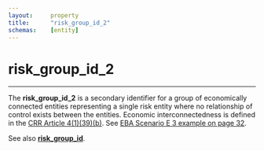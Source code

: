 ```yaml
---
layout:		property
title:		"risk_group_id_2"
schemas:	[entity]
---
```


# risk_group_id_2

---

The **risk_group_id_2** is a secondary identifier for a group of economically connected entities representing a single risk entity where no relationship of control exists between the entities. Economic interconnectedness is defined in the [CRR Article 4(1)(39)(b)][crr].
See [EBA Scenario E 3 example on page 32][eba].

See also [**risk_group_id**][cc].

[crr]: https://www.eba.europa.eu/regulation-and-policy/single-rulebook/interactive-single-rulebook/2404
[eba]: https://www.eba.europa.eu/sites/default/documents/files/documents/10180/2025808/a77be1e9-7564-47d2-a9d1-b7da98220352/Final%20Guidelines%20on%20connected%20clients%20%28EBA-GL-2017-15%29.pdf?retry=1
[cc]: https://github.com/suadelabs/fire/blob/master/documentation/properties/risk_group_id.md
